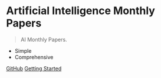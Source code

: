 # Artificial Intelligence Monthly Papers

> AI Monthly Papers.

- Simple
- Comprehensive

[GitHub](https://github.com/Easy-PhD/AIMPapers)
[Getting Started](#AIMPapers)
